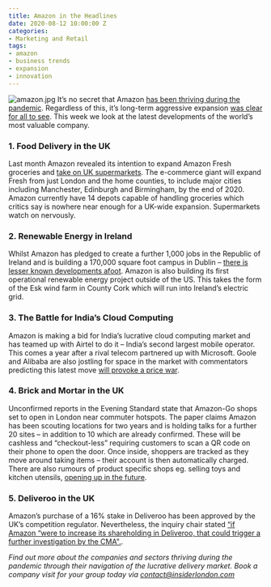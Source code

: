 ```yaml
---
title: Amazon in the Headlines
date: 2020-08-12 10:00:00 Z
categories:
- Marketing and Retail
tags:
- amazon
- business trends
- expansion
- innovation
---
```


![amazon.jpg](/uploads/amazon.jpg)
It’s no secret that Amazon [has been thriving during the pandemic](https://www.bbc.co.uk/news/business-53602596). Regardless of this, it’s long-term aggressive expansion [was clear for all to see](https://www.insiderlondon.com/blog/the-unstoppable-surge-of-amazon/). This week we look at the latest developments of the world’s most valuable company.

### 1.	Food Delivery in the UK
Last month Amazon revealed its intention to expand Amazon Fresh groceries and [take on UK supermarkets](https://www.theguardian.com/business/2020/jul/31/has-amazon-fresh-chosen-the-prime-moment-to-take-on-uk-supermarkets). The e-commerce giant will expand Fresh from just London and the home counties, to include major cities including Manchester, Edinburgh and Birmingham, by the end of 2020. Amazon currently have 14 depots capable of handling groceries which critics say is nowhere near enough for a UK-wide expansion. Supermarkets watch on nervously.

### 2.	Renewable Energy in Ireland
Whilst Amazon has pledged to create a further 1,000 jobs in the Republic of Ireland and is building a 170,000 square foot campus in Dublin – [there is lesser known developments afoot]( https://www.bbc.co.uk/news/world-europe-53552244). Amazon is also building its first operational renewable energy project outside of the US. This takes the form of the Esk wind farm in County Cork which will run into Ireland’s electric grid.

### 3.	The Battle for India’s Cloud Computing

Amazon is making a bid for India’s lucrative cloud computing market and has teamed up with Airtel to do it – India’s second largest mobile operator. This comes a year after a rival telecom partnered up with Microsoft. Goole and Alibaba are also jostling for space in the market with commentators predicting this latest move [will provoke a price war](https://www.ft.com/content/ab37c2d0-8724-4d94-b39b-608a6b0fdfd8). 

### 4.	Brick and Mortar in the UK
Unconfirmed reports in the Evening Standard state that Amazon-Go shops set to open in London near commuter hotspots. The paper claims Amazon has been scouting locations for two years and is holding talks for a further 20 sites – in addition to 10 which are already confirmed. These will be cashless and “checkout-less” requiring customers to scan a QR code on their phone to open the door. Once inside, shoppers are tracked as they move around taking items – their account is then automatically charged. There are also rumours of product specific shops eg. selling toys and kitchen utensils, [opening up in the future](https://www.standard.co.uk/tech/amazon-open-stores-london-a4515306.html).

### 5.	Deliveroo in the UK
Amazon’s purchase of a 16% stake in Deliveroo has been approved by the UK’s competition regulator. Nevertheless, the inquiry chair stated [“if Amazon “were to increase its shareholding in Deliveroo, that could trigger a further investigation by the CMA".](https://www.ft.com/content/edf8a144-a101-4ef8-80e3-7d2f1565d35c). 

*Find out more about the companies and sectors thriving during the pandemic through their navigation of the lucrative delivery market. Book a company visit for your group today via [contact@insiderlondon.com ](mailto:contact@insiderlondon.com)*

